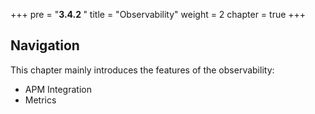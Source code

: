 +++
pre = "<b>3.4.2 </b>"
title = "Observability"
weight = 2
chapter = true
+++

## Navigation

This chapter mainly introduces the features of the observability:

* APM Integration
* Metrics
